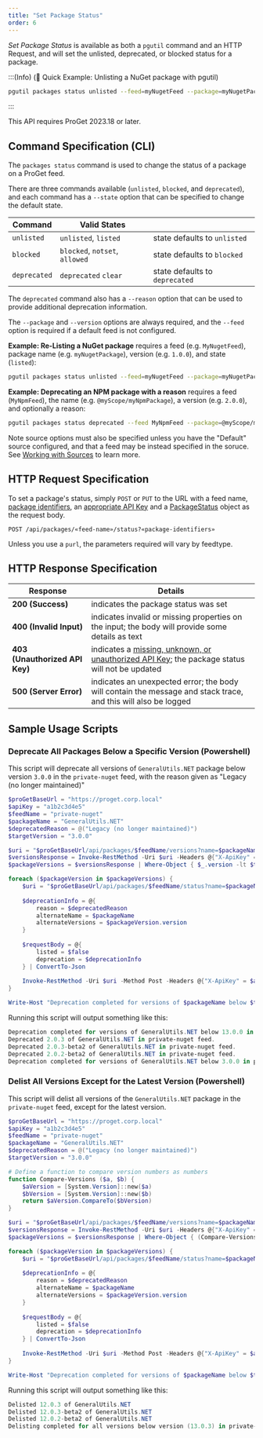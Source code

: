 ```yaml
---
title: "Set Package Status"
order: 6
---
```


*Set Package Status* is available as both a `pgutil` command and an HTTP Request, and will set the  unlisted, deprecated, or blocked status for a package. 

:::(Info) (🚀 Quick Example: Unlisting a NuGet package with pgutil)

```bash
pgutil packages status unlisted --feed=myNugetFeed --package=myNugetPackage --version=1.0.0
```
:::

This API requires ProGet 2023.18 or later.

## Command Specification (CLI)
The `packages status` command is used to change the status of a package on a ProGet feed. 

There are three commands available (`unlisted`, `blocked`, and `deprecated`), and each command has a `--state` option that can be specified to change the default state.

| Command | Valid States |  |
| --- | --- | --- |
| `unlisted` | `unlisted`, `listed` | state defaults to `unlisted` |
| `blocked` | `blocked`, `notset`, `allowed` | state defaults to `blocked` |
| `deprecated` | `deprecated` `clear` | state defaults to `deprecated`  |

The `deprecated` command also has a `--reason` option that can be used to provide additional deprecation information.

The `--package` and `--version` options are always required, and the `--feed` option is required if a default feed is not configured.

**Example: Re-Listing  a NuGet package** requires a feed (e.g. `MyNugetFeed`), package name (e.g. `myNugetPackage`),  version (e.g. `1.0.0`), and state (`listed`):

```bash
pgutil packages status unlisted --feed=myNugetFeed --package=myNugetPackage --version=1.0.0 --state=listed
```

**Example: Deprecating an NPM package with a reason** requires a feed (`MyNpmFeed`),  the name (e.g. `@myScope/myNpmPackage`), a version (e.g. `2.0.0`), and optionally a reason:

```bash
pgutil packages status deprecated --feed MyNpmFeed --package=@myScope/myNpmPackage --version=2.0.0 --reason=CriticalBugs
```

Note source options must also be specified unless you have the "Default" source configured, and that a feed may be instead specified in the soruce. See [Working with Sources](/docs/proget/api/pgutil#sources) to learn more.

## HTTP Request Specification
To set a package's status, simply `POST` or `PUT` to the URL with a feed name, [package identifiers](/docs/proget/api/packages#using-multiple-parameters), an [appropriate API Key](/docs/proget/api/packages#authentication) and a [PackageStatus](/docs/proget/api/packages#package-status) object as the request body.

```plaintext
POST /api/packages/«feed-name»/status?«package-identifiers»
```

Unless you use a `purl`, the parameters required will vary by feedtype. 

## HTTP Response Specification
| Response | Details |
| --- | --- |
| **200 (Success)** | indicates the package status was set
| **400 (Invalid Input)** | indicates invalid or missing properties on the input; the body will provide some details as text
|  **403 (Unauthorized API Key)** | indicates a [missing, unknown, or unauthorized API Key](/docs/proget/api/packages#authentication); the package status will not be updated
| **500 (Server Error)** | indicates an unexpected error; the body will contain the message and stack trace, and this will also be logged

## Sample Usage Scripts

### Deprecate All Packages Below a Specific Version (Powershell)
This script will deprecate all versions of `GeneralUtils.NET` package below version `3.0.0` in the `private-nuget` feed, with the reason given as "Legacy (no longer maintained)"

```powershell
$proGetBaseUrl = "https://proget.corp.local"
$apiKey = "a1b2c3d4e5"
$feedName = "private-nuget"
$packageName = "GeneralUtils.NET"
$deprecatedReason = @("Legacy (no longer maintained)") 
$targetVersion = "3.0.0"

$uri = "$proGetBaseUrl/api/packages/$feedName/versions?name=$packageName"
$versionsResponse = Invoke-RestMethod -Uri $uri -Headers @{"X-ApiKey" = $apiKey}
$packageVersions = $versionsResponse | Where-Object { $_.version -lt $targetVersion }

foreach ($packageVersion in $packageVersions) {
    $uri = "$proGetBaseUrl/api/packages/$feedName/status?name=$packageName&version=$($packageVersion.version)"
    
    $deprecationInfo = @{
        reason = $deprecatedReason
        alternateName = $packageName
        alternateVersions = $packageVersion.version
    }
    
    $requestBody = @{
        listed = $false
        deprecation = $deprecationInfo
    } | ConvertTo-Json
    
    Invoke-RestMethod -Uri $uri -Method Post -Headers @{"X-ApiKey" = $apiKey} -Body $requestBody
}

Write-Host "Deprecation completed for versions of $packageName below $targetVersion in $feedName feed."
```

Running this script will output something like this:

```powershell
Deprecation completed for versions of GeneralUtils.NET below 13.0.0 in test-feed-2 feed.
Deprecated 2.0.3 of GeneralUtils.NET in private-nuget feed.
Deprecated 2.0.3-beta2 of GeneralUtils.NET in private-nuget feed.
Deprecated 2.0.2-beta2 of GeneralUtils.NET in private-nuget feed.
Deprecation completed for versions of GeneralUtils.NET below 3.0.0 in private-nuget feed.
```

### Delist All Versions Except for the Latest Version (Powershell)
This script will delist all versions of the `GeneralUtils.NET` package in the `private-nuget` feed, except for the latest version.

```powershell
$proGetBaseUrl = "https://proget.corp.local"
$apiKey = "a1b2c3d4e5"
$feedName = "private-nuget"
$packageName = "GeneralUtils.NET"
$deprecatedReason = @("Legacy (no longer maintained)") 
$targetVersion = "3.0.0"

# Define a function to compare version numbers as numbers
function Compare-Versions ($a, $b) {
    $aVersion = [System.Version]::new($a)
    $bVersion = [System.Version]::new($b)
    return $aVersion.CompareTo($bVersion)
}

$uri = "$proGetBaseUrl/api/packages/$feedName/versions?name=$packageName"
$versionsResponse = Invoke-RestMethod -Uri $uri -Headers @{"X-ApiKey" = $apiKey}
$packageVersions = $versionsResponse | Where-Object { (Compare-Versions $_.version $targetVersion) -lt 0 }

foreach ($packageVersion in $packageVersions) {
    $uri = "$proGetBaseUrl/api/packages/$feedName/status?name=$packageName&version=$($packageVersion.version)"
    
    $deprecationInfo = @{
        reason = $deprecatedReason
        alternateName = $packageName
        alternateVersions = $packageVersion.version
    }
    
    $requestBody = @{
        listed = $false
        deprecation = $deprecationInfo
    } | ConvertTo-Json
    
    Invoke-RestMethod -Uri $uri -Method Post -Headers @{"X-ApiKey" = $apiKey} -Body $requestBody
}

Write-Host "Deprecation completed for versions of $packageName below $targetVersion in $feedName feed."
```

Running this script will output something like this:

```powershell
Delisted 12.0.3 of GeneralUtils.NET
Delisted 12.0.3-beta2 of GeneralUtils.NET
Delisted 12.0.2-beta2 of GeneralUtils.NET
Delisting completed for all versions below version (13.0.3) in private-nuget.
```




